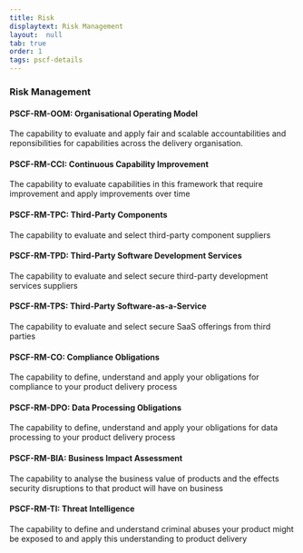 ```yaml
---
title: Risk
displaytext: Risk Management
layout:  null
tab: true
order: 1
tags: pscf-details
---
```


### Risk Management	

#### PSCF-RM-OOM: Organisational Operating Model 
The capability to evaluate and apply fair and scalable accountabilities and reponsibilities for capabilities across the delivery organisation.

#### PSCF-RM-CCI: Continuous Capability Improvement
The capability to evaluate capabilities in this framework that require improvement and apply improvements over time

#### PSCF-RM-TPC: Third-Party Components
The capability to evaluate and select third-party component suppliers

#### PSCF-RM-TPD: Third-Party Software Development Services	
The capability to evaluate and select secure third-party development services suppliers

#### PSCF-RM-TPS: Third-Party Software-as-a-Service	
The capability to evaluate and select secure SaaS offerings from third parties

#### PSCF-RM-CO: Compliance Obligations
The capability to define, understand and apply your obligations for compliance to your product delivery process

#### PSCF-RM-DPO: Data Processing Obligations	
The capability to define, understand and apply your obligations for data processing to your product delivery process

#### PSCF-RM-BIA: Business Impact Assessment	
The capability to analyse the business value of products and the effects security disruptions to that product will have on business

#### PSCF-RM-TI: Threat Intelligence	
The capability to define and understand criminal abuses your product might be exposed to and apply this understanding to product delivery
